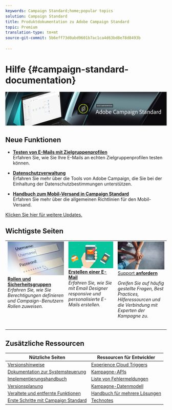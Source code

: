 ```yaml
---
keywords: Campaign Standard;home;popular topics
solution: Campaign Standard
title: Produktdokumentation zu Adobe Campaign Standard
topic: Premium
translation-type: tm+mt
source-git-commit: 5b6eff73d0abd9601b7ac1ca4d63bd8e78d8493b

---
```



# Hilfe {#campaign-standard-documentation}

![](start/using/assets/do-not-localize/banner_acs_doc.jpg)

## Neue Funktionen

* **[Testen von E-Mails mit Zielgruppenprofilen](sending/using/testing-messages-using-target.md)**<br/>Erfahren Sie, wie Sie Ihre E-Mails an echten Zielgruppenprofilen testen können.

* **[Datenschutzverwaltung](https://helpx.adobe.com/de/campaign/kb/campaign-privacy.html)**<br/>
Erfahren Sie mehr über die Tools von Adobe Campaign, die Sie bei der Einhaltung der Datenschutzbestimmungen unterstützen.

* **[Handbuch zum Mobil-Versand in Campaign Standard](https://helpx.adobe.com/de/campaign/kb/acs-mobile.html)**<br/>
Erfahren Sie mehr über die allgemeinen Richtlinien für den Mobil-Versand.

[Klicken Sie hier für weitere Updates.](rn/using/documentation-updates.md)

## Wichtigste Seiten

<table>
<tr>
  <td valign="top">
    <a href="administration/using/about-access-management.md">
      <img alt="Benutzerrollen" src="start/using/assets/roles.png"/>
    </a>
    <div>
    <a href="administration/using/about-access-management.md"><strong>Rollen und Sicherheitsgruppen</strong></a>
    </div>
    <em>Erfahren Sie, wie Sie Berechtigungen definieren und Campaign-Benutzern Rollen zuweisen.</em>
    <br>
  </td>
  <td valign="top">
    <a href="designing/using/designing-content-in-adobe-campaign.md">
      <img alt="Designer" src="start/using/assets/design.png" />
    </a>
    <div>
    <a href="designing/using/designing-content-in-adobe-campaign.md"><strong>Erstellen einer E-Mail</strong></a>
    </div>
    <em>Erfahren Sie, wie Sie mit Email Designer responsive und personalisierte E-Mails erstellen.</em>
    <br>
  </td>
  <td valign="top">
       <img alt="Support" src="start/using/assets/do-not-localize/help.jpeg" />
    <div><a href="https://helpx.adobe.com/campaign/kb/ac-support.html">
    Support <strong>anfordern</strong></a>
    </div>
    <p><em>Greifen Sie auf häufig gestellte Fragen, Best Practices, Hilferessourcen und die Verbindung mit Experten der Kampagne zu.</em></p>
    <br>
  </td>
</tr>
</table>

## Zusätzliche Ressourcen

| Nützliche Seiten | Ressourcen für Entwickler |
|---|---|
| [Versionshinweise](rn/using/release-notes.md) | [Experience Cloud Triggers](integrating/using/about-adobe-experience-cloud-triggers.md) |
| [Dokumentation zur Systemsteuerung](https://docs.adobe.com/content/help/de-DE/control-panel/using/control-panel-home.html) | [Kampagne-APIs](api/using/about-campaign-standard-apis.md) |
| [Implementierungshandbuch](https://helpx.adobe.com/de/campaign/kb/campaign-standard-implementation-guide.html) | [Liste von Fehlermeldungen](https://docs.adobe.com/content/help/en/campaign-classic/technicalresources/error_messages/error_codes.html) |
| [Versionsplanung](rn/using/release-planning.md) | [Kampagne-Datenmodell](developing/using/datamodel-introduction.md) |
| [Veraltete und entfernte Funktionen](https://helpx.adobe.com/de/campaign/kb/acs-deprecated-and-removed-features.html) | [Handbuch für mehrere Lösungen](integrating/using/about-campaign-integrations.md) |
| [Erste Schritte mit Campaign Standard](start/using/campaign-orchestration.md) | [Technotes](https://helpx.adobe.com/de/campaign/kb/acs-article-list.html) |
